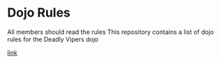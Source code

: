 Dojo Rules
==========
All members should read the rules
This repository contains a list of dojo rules for the Deadly Vipers dojo

[link](https://github.com/deadlyvipers)
